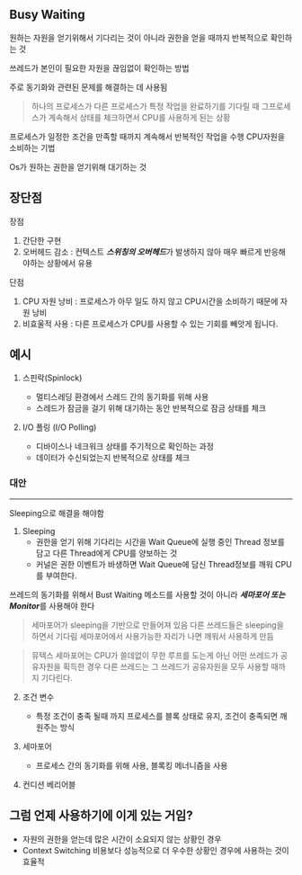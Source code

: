 ## Busy Waiting
원하는 자원을 얻기위해서 기다리는 것이 아니라 권한을 얻을 때까지 반복적으로 확인하는 것

쓰레드가 본인이 필요한 자원을 끊임없이 확인하는 방법

주로 동기화와 관련된 문제를 해결하는 데 사용됨

>하나의 프로세스가 다른 프로세스가 특정 작업을 완료하기를 기다릴 때 그프로세스가 계속해서 상태를 체크하면서 CPU를 사용하게 된는 상황

프로세스가 일정한 조건을 만족할 때까지 계속해서 반복적인 작업을 수행 CPU자원을 소비하는 기법

Os가 원하는 권한을 얻기위해 대기하는 것

장단점
---
장점
1. 간단한 구현
2. 오버헤드 감소 : 컨텍스트 ***스위칭의 오버헤드***가 발생하지 않아 매우 빠르게 반응해야하는 상황에서 유용

단점
1. CPU 자원 낭비 : 프로세스가 아무 일도 하지 않고 CPU시간을 소비하기 때문에 자원 낭비
2. 비효울적 사용 : 다른 프로세스가 CPU를 사용할 수 있는 기회를 빼앗게 됩니다.

예시
---
1. 스핀락(Spinlock)
    - 멀티스레딩 환경에서 스레드 간의 동기화를 위해 사용
    - 스레드가 잠금을 걸기 위해 대기하는 동안 반복적으로 잠금 상태를 체크

2. I/O 폴링 (I/O Polling)
    - 디바이스나 네크워크 상태를 주기적으로 확인하는 과정
    - 데이터가 수신되었는지 반복적으로 상태를 체크

### 대안
--- 
Sleeping으로 해결을 해야함

1. Sleeping
    - 권한을 얻기 위해 기다리는 시간을 Wait Queue에 실행 중인 Thread 정보를 담고 다른 Thread에게 CPU를 양보하는 것
    - 커널은 권한 이벤트가 바생하면 Wait Queue에 담신 Thread정보를 깨워 CPU를 부여한다.

쓰레드의 동기화를 위해서 Bust Waiting 메소드를 사용할 것이 아니라 ***세마포어 또는 Monitor***를 사용해야 한다

> 세마포어가 sleeping을 기반으로 만들어져 있음
> 다른 쓰레드들은 sleeping을 하면서 기다림 세마포어에서 사용가능한 자리가 나면 깨워서 사용하게 만듬

> 뮤텍스 세마포어는 CPU가 쓸데없이 무한 루프를 도는게 아닌 어떤 쓰레드가 공유자원을 획득한 경우 다른 쓰레드는 그 쓰레드가 공유자원을 모두 사용할 때까지 기다린다.


2. 조건 변수
    - 특정 조건이 충족 될때 까지 프로세스를 블록 상태로 유지, 조건이 충족되면 깨원주는 방식

3. 세마포어
    - 프로세스 간의 동기화를 위해 사용, 블록킹 메너니즘을 사용

4. 컨디션 베리어블

## 그럼 언제 사용하기에 이게 있는 거임?
- 자원의 권한을 얻는데 많은 시간이 소요되지 않는 상황인 경우
- Context Switching 비용보다 성능적으로 더 우수한 상황인 경우에 사용하는 것이 효율적
